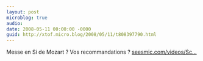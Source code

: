 ```yaml
---
layout: post
microblog: true
audio: 
date: 2008-05-11 00:00:00 -0000
guid: http://xtof.micro.blog/2008/05/11/t808397790.html
---
```

Messe en Si de Mozart ? Vos recommandations ? [seesmic.com/videos/Sc...](http://seesmic.com/videos/ScLPtk79xg)
